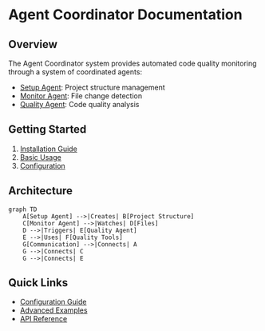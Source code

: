 # Agent Coordinator Documentation

## Overview

The Agent Coordinator system provides automated code quality monitoring through a system of coordinated agents:

- [Setup Agent](agents/setup.md): Project structure management
- [Monitor Agent](agents/monitor.md): File change detection
- [Quality Agent](agents/quality.md): Code quality analysis

## Getting Started

1. [Installation Guide](installation.md)
2. [Basic Usage](examples/basic.md)
3. [Configuration](configuration/standards.md)

## Architecture

```mermaid
graph TD
    A[Setup Agent] -->|Creates| B[Project Structure]
    C[Monitor Agent] -->|Watches| D[Files]
    D -->|Triggers| E[Quality Agent]
    E -->|Uses| F[Quality Tools]
    G[Communication] -->|Connects| A
    G -->|Connects| C
    G -->|Connects| E
```

## Quick Links

- [Configuration Guide](configuration/standards.md)
- [Advanced Examples](examples/advanced.md)
- [API Reference](api/README.md) 